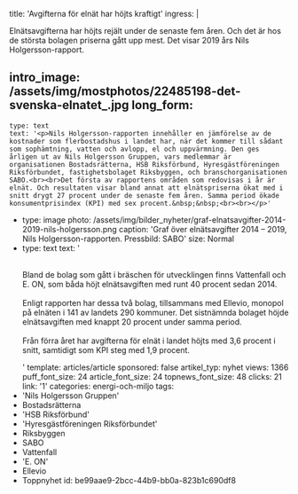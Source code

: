 title: 'Avgifterna för elnät har höjts kraftigt'
ingress: |
  <p>Elnätsavgifterna har höjts rejält under de senaste fem åren. Och det är hos de största bolagen priserna gått upp mest. Det visar 2019 års Nils Holgersson-rapport.
  </p>
  
intro_image: /assets/img/mostphotos/22485198-det-svenska-elnatet_.jpg
long_form:
  -
    type: text
    text: '<p>Nils Holgersson-rapporten innehåller en jämförelse av de kostnader som flerbostadshus i landet har, när det kommer till sådant som sophämtning, vatten och avlopp, el och uppvärmning. Den ges årligen ut av Nils Holgersson Gruppen, vars medlemmar är organisationen Bostadsrätterna, HSB Riksförbund, Hyresgästföreningen Riksförbundet, fastighetsbolaget Riksbyggen, och branschorganisationen SABO.<br><br>Det första av rapportens områden som redovisas i år är elnät. Och resultaten visar bland annat att elnätspriserna ökat med i snitt drygt 27 procent under de senaste fem åren. Samma period ökade konsumentprisindex (KPI) med sex procent.&nbsp;&nbsp;<br><br></p>'
  -
    type: image
    photo: /assets/img/bilder_nyheter/graf-elnatsavgifter-2014-2019-nils-holgersson.png
    caption: 'Graf över elnätsavgifter 2014 – 2019, Nils Holgersson-rapporten. Pressbild: SABO'
    size: Normal
  -
    type: text
    text: '<p><br>Bland de bolag som gått i bräschen för utvecklingen finns Vattenfall och E. ON, som båda höjt elnätsavgiften med runt 40 procent sedan 2014.&nbsp;<br><br>Enligt rapporten har dessa två bolag, tillsammans med Ellevio, monopol på elnäten i 141 av landets 290 kommuner. Det sistnämnda bolaget höjde elnätsavgiften med knappt 20 procent under samma period.&nbsp;<br><br>Från förra året har avgifterna för elnät i landet höjts med 3,6 procent i snitt, samtidigt som KPI steg med 1,9 procent.&nbsp; &nbsp;&nbsp;</p>'
template: articles/article
sponsored: false
artikel_typ: nyhet
views: 1366
puff_font_size: 24
article_font_size: 24
topnews_font_size: 48
clicks: 21
link: '1'
categories: energi-och-miljo
tags:
  - 'Nils Holgersson Gruppen'
  - Bostadsrätterna
  - 'HSB Riksförbund'
  - 'Hyresgästföreningen Riksförbundet'
  - Riksbyggen
  - SABO
  - Vattenfall
  - 'E. ON'
  - Ellevio
  - Toppnyhet
id: be99aae9-2bcc-44b9-bb0a-823b1c690df8
